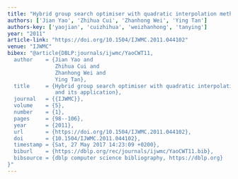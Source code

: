 ```yaml
---
title: "Hybrid group search optimiser with quadratic interpolation method and its application"
authors: ['Jian Yao', 'Zhihua Cui', 'Zhanhong Wei', 'Ying Tan']
authors-key: ['yaojian', 'cuizhihua', 'weizhanhong', 'tanying']
year: "2011"
article-link: "https://doi.org/10.1504/IJWMC.2011.044102"
venue: "IJWMC"
bibex: "@article{DBLP:journals/ijwmc/YaoCWT11,
  author    = {Jian Yao and
               Zhihua Cui and
               Zhanhong Wei and
               Ying Tan},
  title     = {Hybrid group search optimiser with quadratic interpolation method
               and its application},
  journal   = {{IJWMC}},
  volume    = {5},
  number    = {1},
  pages     = {98--106},
  year      = {2011},
  url       = {https://doi.org/10.1504/IJWMC.2011.044102},
  doi       = {10.1504/IJWMC.2011.044102},
  timestamp = {Sat, 27 May 2017 14:23:09 +0200},
  biburl    = {https://dblp.org/rec/journals/ijwmc/YaoCWT11.bib},
  bibsource = {dblp computer science bibliography, https://dblp.org}
}"
---
```

